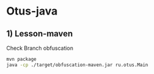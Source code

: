 # Otus-java
## 1) Lesson-maven
Check Branch obfuscation
```bash
mvn package
java -cp ./target/obfuscation-maven.jar ru.otus.Main
```
